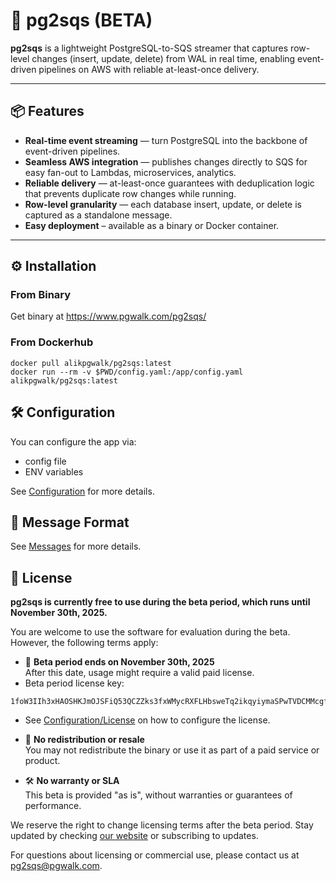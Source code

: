 # 🚀 pg2sqs (BETA)

**pg2sqs** is a lightweight PostgreSQL-to-SQS streamer that captures row-level changes (insert, update, delete) from WAL in real time, enabling event-driven pipelines on AWS with reliable at-least-once delivery.

---

## 📦 Features

- **Real-time event streaming** — turn PostgreSQL into the backbone of event-driven pipelines.
- **Seamless AWS integration** — publishes changes directly to SQS for easy fan-out to Lambdas, microservices, analytics.
- **Reliable delivery** — at-least-once guarantees with deduplication logic that prevents duplicate row changes while running.
- **Row-level granularity** — each database insert, update, or delete is captured as a standalone message.
- **Easy deployment** – available as a binary or Docker container.

---

## ⚙️ Installation

### From Binary

Get binary at https://www.pgwalk.com/pg2sqs/

### From Dockerhub
```
docker pull alikpgwalk/pg2sqs:latest
docker run --rm -v $PWD/config.yaml:/app/config.yaml alikpgwalk/pg2sqs:latest
```

## 🛠️ Configuration

You can configure the app via:
- config file
- ENV variables

See [Configuration](docs/config.md) for more details.

## 📝 Message Format

See [Messages](docs/messages.md) for more details.

## 📄 License

**pg2sqs is currently free to use during the beta period, which runs until November 30th, 2025.**

You are welcome to use the software for evaluation during the beta. However, the following terms apply:

- 📅 **Beta period ends on November 30th, 2025**  
  After this date, usage might require a valid paid license.
- Beta period license key:
```
1foW3IIh3xHAOSHKJmOJSFiQ53QCZZks3fxWMycRXFLHbsweTq2ikqyiymaSPwTVDCMMcgf1v7mTJaikIzERrryUbt7CA0Eypy76cYmEmT81A9kYmS5qN6J1pyTSe6StIKxXhiqheHRwphp5vJ3uWEbZcZXLNWuyUoWAYIpMzbwmyChTqLgViYbtCXbegQzuWR3zdxLk7
```

- See [Configuration/License](docs/config.md#license) on how to configure the license.
- 🚫 **No redistribution or resale**  
  You may not redistribute the binary or use it as part of a paid service or product.

- 🛠 **No warranty or SLA**  
  This beta is provided "as is", without warranties or guarantees of performance.

We reserve the right to change licensing terms after the beta period. Stay updated by checking [our website](https://www.pgwalk.com/pg2sqs) or subscribing to updates.

For questions about licensing or commercial use, please contact us at [pg2sqs@pgwalk.com](mailto:pg2sqs@pgwalk.com).
